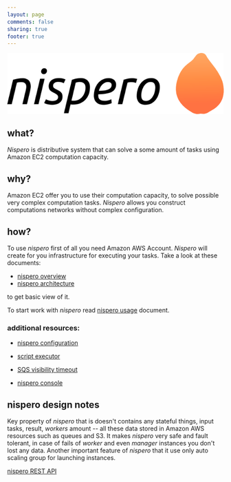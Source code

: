```yaml
---
layout: page
comments: false
sharing: true
footer: true
---
```


![nispero](nispero.png)

## what?

*Nispero* is distributive system that can solve a some amount of tasks using Amazon EC2 computation capacity.

## why?

Amazon EC2 offer you to use their computation capacity, to solve possible very complex computation tasks. *Nispero* allows you
construct computations networks without complex configuration.

## how?
To use *nispero* first of all you need Amazon AWS Account. *Nispero* will create for you infrastructure for executing your tasks. Take a look at these documents:

* [nispero overview](doc/overview.md)
* [nispero architecture](doc/architecture.md)

to get basic view of it.

To start work with *nispero* read [nispero usage](doc/usage.md) document.

### additional resources:

* [nispero configuration](doc/config.md)

* [script executor](doc/script-executor.md)

* [SQS visibility timeout](doc/visibality-timeout.md)

* [nispero console](doc/console.md)

## nispero design notes
Key property of *nispero* that is doesn't contains any stateful things,
input tasks, result, *workers* amount -- all these data stored in Amazon AWS  resources such as queues and S3.
It makes *nispero* very safe and fault tolerant, in case of fails of *worker* and even *manager* instances you don't lost
any data.
Another important feature of *nispero* that it use only auto scaling group for launching instances.

[nispero REST API](doc/devel/rest-api.md)



